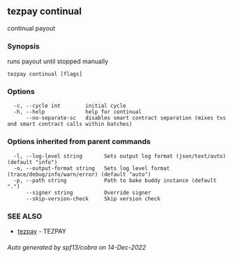 ## tezpay continual

continual payout

### Synopsis

runs payout until stopped manually

```
tezpay continual [flags]
```

### Options

```
  -c, --cycle int        initial cycle
  -h, --help             help for continual
      --no-separate-sc   disables smart contract separation (mixes txs and smart contract calls within batches)
```

### Options inherited from parent commands

```
  -l, --log-level string       Sets output log format (json/text/auto) (default "info")
  -o, --output-format string   Sets log level format (trace/debug/info/warn/error) (default "auto")
  -p, --path string            Path to bake buddy instance (default ".")
      --signer string          Override signer
      --skip-version-check     Skip version check
```

### SEE ALSO

* [tezpay](tezpay.md)	 - TEZPAY

###### Auto generated by spf13/cobra on 14-Dec-2022

